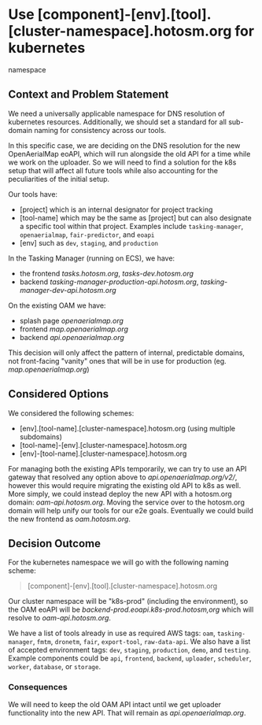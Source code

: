 # Use [component]-[env].[tool].[cluster-namespace].hotosm.org for kubernetes
  namespace

## Context and Problem Statement

We need a universally applicable namespace for DNS resolution of kubernetes
resources. Additionally, we should set a standard for all sub-domain naming for
consistency across our tools.

In this specific case, we are deciding on the DNS resolution for the new
OpenAerialMap eoAPI, which will run alongside the old API for a time while we
work on the uploader. So we will need to find a solution for the k8s setup that
will affect all future tools while also accounting for the peculiarities of the
initial setup.

Our tools have:

- [project] which is an internal designator for project tracking
- [tool-name] which may be the same as [project] but can also designate a
  specific tool within that project. Examples include `tasking-manager`,
  `openaerialmap`, `fair-predictor`, and `eoapi`
- [env] such as `dev`, `staging`, and `production`

In the Tasking Manager (running on ECS), we have:

- the frontend _tasks.hotosm.org_, _tasks-dev.hotosm.org_
- backend _tasking-manager-production-api.hotosm.org_, _tasking-manager-dev-api.hotosm.org_

On the existing OAM we have:

- splash page _openaerialmap.org_
- frontend _map.openaerialmap.org_
- backend _api.openaerialmap.org_

This decision will only affect the pattern of internal, predictable domains, not
front-facing "vanity" ones that will be in use for production
(eg. _map.openaerialmap.org_)

## Considered Options

We considered the following schemes:

- [env].[tool-name].[cluster-namespace].hotosm.org (using multiple subdomains)
- [tool-name]-[env].[cluster-namespace].hotosm.org
- [env]-[tool-name].[cluster-namespace].hotosm.org

For managing both the existing APIs temporarily, we can try to use an API
gateway that resolved any option above to _api.openaerialmap.org/v2/_, however
this would require migrating the existing old API to k8s as well. More simply,
we could instead deploy the new API with a hotosm.org
domain: _oam-api.hotosm.org_. Moving the service over to the hotosm.org domain
will help unify our tools for our e2e goals. Eventually we could build the new
frontend as _oam.hotosm.org_.

## Decision Outcome

For the kubernetes namespace we will go with the following naming scheme:

> [component]-[env].[tool].[cluster-namespace].hotosm.org

Our cluster namespace will be "k8s-prod" (including the environment), so the OAM
eoAPI will be _backend-prod.eoapi.k8s-prod.hotosm,org_ which will resolve
to _oam-api.hotosm.org_.

We have a list of tools already in use as required AWS tags: `oam`,
`tasking-manager`, `fmtm`, `dronetm`, `fair`, `export-tool`, `raw-data-api`. We
also have a list of accepted environment tags: `dev`, `staging`, `production`,
`demo`, and `testing`. Example components could be `api`, `frontend`,
`backend`, `uploader`, `scheduler`, `worker`, `database`, or `storage`.

### Consequences

We will need to keep the old OAM API intact until we get uploader functionality
into the new API. That will remain as _api.openaerialmap.org_.
